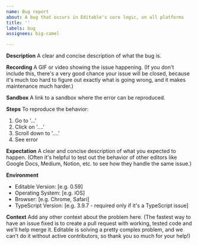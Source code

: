 ```yaml
---
name: Bug report
about: A bug that occurs in Editable's core logic, on all platforms
title: ''
labels: bug
assignees: big-camel

---
```


**Description**
A clear and concise description of what the bug is.

**Recording**
A GIF or video showing the issue happening. (If you don't include this, there's a very good chance your issue will be closed, because it's much too hard to figure out exactly what is going wrong, and it makes maintenance much harder.)

**Sandbox**
A link to a sandbox where the error can be reproduced.

**Steps**
To reproduce the behavior:
1. Go to '...'
2. Click on '....'
3. Scroll down to '....'
4. See error

**Expectation**
A clear and concise description of what you expected to happen. (Often it's helpful to test out the behavior of other editors like Google Docs, Medium, Notion, etc. to see how they handle the same issue.)

**Environment**
- Editable Version: [e.g. 0.59]
- Operating System: [e.g. iOS]
- Browser: [e.g. Chrome, Safari]
- TypeScript Version: [e.g. 3.9.7 - required only if it's a TypeScript issue]

**Context**
Add any other context about the problem here. (The fastest way to have an issue fixed is to create a pull request with working, tested code and we'll help merge it. Editable is solving a pretty complex problem, and we can't do it without active contributors, so thank you so much for your help!)

